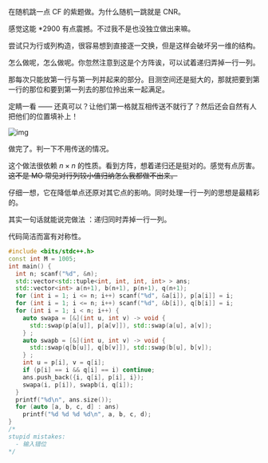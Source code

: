 在随机跳一点 CF 的紫题做。为什么随机一跳就是 CNR。

感觉这能 *2900 有点震撼。不过我不是也没独立做出来嘛。

尝试只为行或列构造，很容易想到直接逐一交换，但是这样会破坏另一维的结构。

怎么做呢，怎么做呢。你忽然注意到这是个方阵诶，可以试着递归弄掉一行一列。

那每次只能放第一行与第一列并起来的部分。目测空间还是挺大的，那就把要到第一行的那位和要到第一列去的那位拎出来一起满足。

定睛一看 —— 还真可以？让他们第一格就互相传送不就行了？然后还会自然有人把他们的位置填补上！

![img](https://img2023.cnblogs.com/blog/2840104/202303/2840104-20230326155641769-1572960047.png)

做完了。判一下不用传送的情况。

这个做法很依赖 $n \times n$ 的性质。看到方阵，想着递归还是挺对的。感觉有点厉害。~~这不是 MO 常见对行列较小值归纳怎么我都做不出来。~~

仔细一想，它在降低单点还原对其它点的影响。同时处理一行一列的思想是最精彩的。

其实一句话就能说完做法 ：递归同时弄掉一行一列。

代码简洁而富有对称性。

```cpp
#include <bits/stdc++.h>
const int M = 1005;
int main() {
  int n; scanf("%d", &n);
  std::vector<std::tuple<int, int, int, int> > ans;
  std::vector<int> a(n+1), b(n+1), p(n+1), q(n+1);
  for (int i = 1; i <= n; i++) scanf("%d", &a[i]), p[a[i]] = i;
  for (int i = 1; i <= n; i++) scanf("%d", &b[i]), q[b[i]] = i;
  for (int i = 1; i < n; i++) {
    auto swapa = [&](int u, int v) -> void {
      std::swap(p[a[u]], p[a[v]]), std::swap(a[u], a[v]);
    } ;
    auto swapb = [&](int u, int v) -> void {
      std::swap(q[b[u]], q[b[v]]), std::swap(b[u], b[v]);
    } ;
    int u = p[i], v = q[i];
    if (p[i] == i && q[i] == i) continue;
    ans.push_back({i, q[i], p[i], i});
    swapa(i, p[i]), swapb(i, q[i]);
  }
  printf("%d\n", ans.size());
  for (auto [a, b, c, d] : ans) 
    printf("%d %d %d %d\n", a, b, c, d);
}
/*
stupid mistakes:
  - 输入错位
*/
```